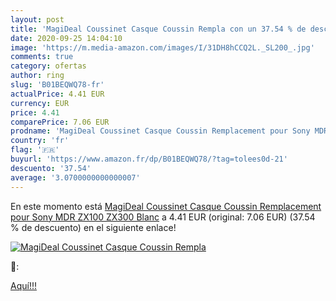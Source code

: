 ```yaml
---
layout: post
title: 'MagiDeal Coussinet Casque Coussin Rempla con un 37.54 % de descuento'
date: 2020-09-25 14:04:10
image: 'https://m.media-amazon.com/images/I/31DH8hCCQ2L._SL200_.jpg'
comments: true
category: ofertas
author: ring
slug: 'B01BEQWQ78-fr'
actualPrice: 4.41 EUR
currency: EUR
price: 4.41
comparePrice: 7.06 EUR
prodname: 'MagiDeal Coussinet Casque Coussin Remplacement pour Sony MDR ZX100 ZX300 Blanc'
country: 'fr'
flag: '🇫🇷'
buyurl: 'https://www.amazon.fr/dp/B01BEQWQ78/?tag=tolees0d-21'
descuento: '37.54'
average: '3.0700000000000007'
---
```


En este momento está [MagiDeal Coussinet Casque Coussin Remplacement pour Sony MDR ZX100 ZX300 Blanc](https://www.amazon.fr/dp/B01BEQWQ78/?tag=tolees0d-21) a 4.41 EUR (original: 7.06 EUR) (37.54 %  de descuento) en el siguiente enlace!

[![MagiDeal Coussinet Casque Coussin Rempla](https://m.media-amazon.com/images/I/31DH8hCCQ2L._SL200_.jpg)](https://www.amazon.fr/dp/B01BEQWQ78/?tag=tolees0d-21)

🔎:


[Aquí!!!](https://www.amazon.fr/dp/B01BEQWQ78/?tag=tolees0d-21)
